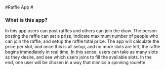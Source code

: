 #Raffle App  #
### What is this app? ###

In this app users can post raffles and others can join the draw. The person posting the raffle can set a prize, indicate maximum number of people who can join the raffle, and setup the raffle total price. The app will calculate the price per slot, and once this is all setup, and no more slots are left, the raffle begins immediately in real time. In this sense, users can take as many slots as they desire, and see which users joins to fill the available slots. In the end, one user will be chosen in a way that mimics a spinning roulette.